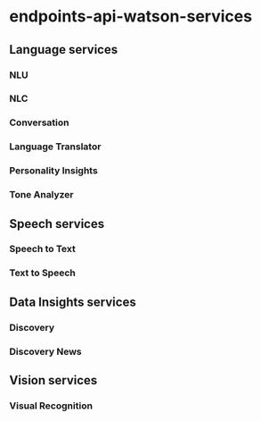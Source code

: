 # endpoints-api-watson-services
## Language services
### NLU
### NLC
### Conversation
### Language Translator
### Personality Insights
### Tone Analyzer

## Speech services
### Speech to Text
### Text to Speech

## Data Insights services
### Discovery
### Discovery News

## Vision services
### Visual Recognition
